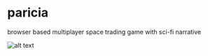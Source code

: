 # paricia
browser based multiplayer space trading game with sci-fi narrative

![alt text](https://github.com/nicho-n/paricia/blob/master/screenshot.png)
